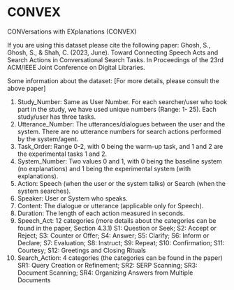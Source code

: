 # CONVEX
CONVersations with EXplanations (CONVEX)


If you are using this dataset please cite the following paper:
Ghosh, S., Ghosh, S., & Shah, C. (2023, June). Toward Connecting Speech Acts and Search Actions in Conversational Search Tasks. In Proceedings of the 23rd ACM/IEEE Joint Conference on Digital Libraries. 


Some information about the dataset:
[For more details, please consult the above paper]

1) Study_Number: Same as User Number. For each searcher/user who took part in the study, we have used unique numbers (Range: 1- 25).
   Each study/user has three tasks.
2) Utterance_Number: The utterances/dialogues between the user and the system. There are no utterance numbers for search actions performed by the system/agent.
3) Task_Order: Range 0-2, with 0 being the warm-up task, and 1 and 2 are the experimental tasks 1 and 2.
4) System_Number: Two values 0 and 1, with 0 being the baseline system (no explanations) and 1 being the experimental system (with explanations).
5) Action: Speech (when the user or the system talks) or Search (when the system searches).
6) Speaker: User or System who speaks.
7) Content: The dialogue or utterance (applicable only for Speech).
8) Duration: The length of each action measured in seconds.
9) Speech_Act: 12 categories (more details about the categories can be found in the paper, Section 4.3.1)
    S1: Question or Seek; S2: Accept or Reject; S3: Counter or Offer; S4: Answer; S5: Clarify; S6: Inform or Declare; S7: Evaluation;
    S8: Instruct; S9: Repeat; S10: Confirmation; S11: Courtesy; S12: Greetings and Closing Rituals
11) Search_Action: 4 categories (the categories can be found in the paper)
    SR1: Query Creation or Refinement; SR2: SERP Scanning; SR3: Document Scanning; SR4: Organizing Answers from Multiple Documents 






 
